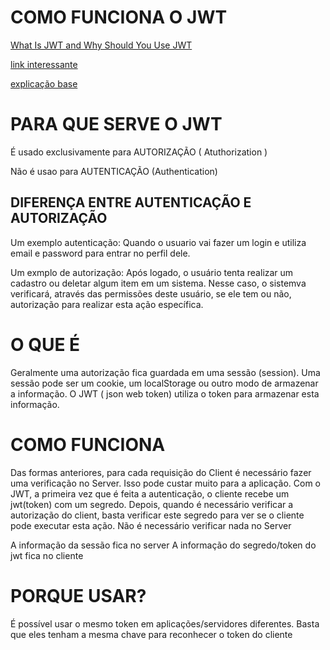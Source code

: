 # COMO FUNCIONA O JWT

[What Is JWT and Why Should You Use JWT](https://www.youtube.com/watch?v=7Q17ubqLfaM)

[link interessante](https://jwt.io/)

[explicação base](https://jwt.io/introduction/)

# PARA QUE SERVE O JWT

É usado exclusivamente para AUTORIZAÇÃO ( Atuthorization )

Não é usao para AUTENTICAÇÃO (Authentication)

## DIFERENÇA ENTRE AUTENTICAÇÃO E AUTORIZAÇÃO

Um exemplo autenticação: 
    Quando o usuario vai fazer um login e utiliza email e password para entrar no perfil dele.

Um exmplo de autorização:
    Após logado, o usuário tenta realizar um cadastro ou deletar algum item em um sistema.
    Nesse caso, o sistemva verificará, através das permissões deste usuário, se ele tem ou não, autorização para realizar esta ação específica.


# O QUE É

Geralmente uma autorização fica guardada em uma sessão (session).
Uma sessão pode ser um cookie, um localStorage ou outro modo de armazenar a informação.
O JWT ( json web token) utiliza o token para armazenar esta informação.

# COMO FUNCIONA

Das formas anteriores, para cada requisição do Client é necessário fazer uma verificação no Server. Isso pode custar muito para a aplicação.
Com o JWT, a primeira vez que é feita a autenticação, o cliente recebe um jwt(token) com um segredo. Depois, quando é necessário verificar a autorização do client, basta verificar este segredo para ver se o cliente pode executar esta ação. Não é necessário verificar nada no Server

A informação da sessão fica no server
A informação do segredo/token do jwt fica no cliente

# PORQUE USAR?

É possível usar o mesmo token em aplicações/servidores diferentes.
Basta que eles tenham a mesma chave para reconhecer o token do cliente
